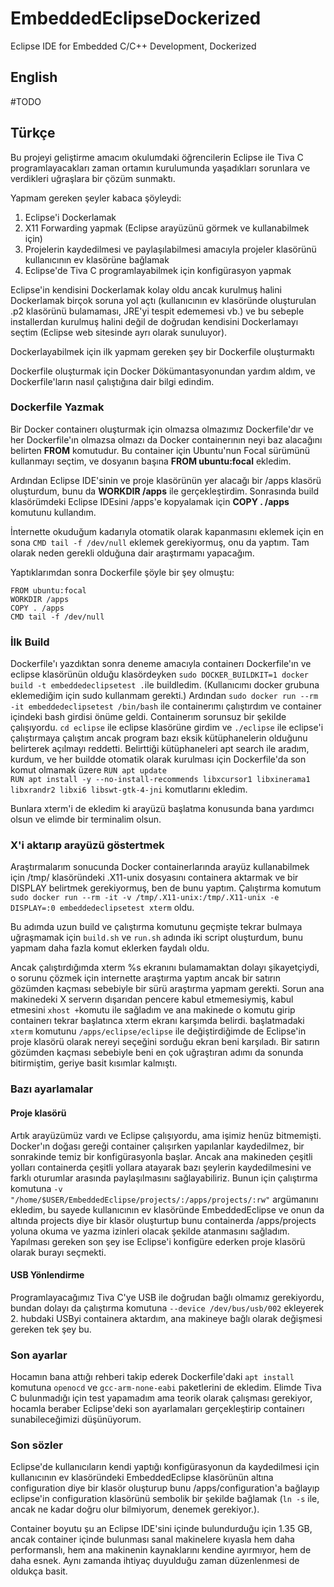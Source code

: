 # EmbeddedEclipseDockerized
Eclipse IDE for Embedded C/C++ Development, Dockerized

## English
#TODO

## Türkçe

Bu projeyi geliştirme amacım okulumdaki öğrencilerin Eclipse ile Tiva C programlayacakları zaman ortamın kurulumunda yaşadıkları sorunlara ve verdikleri uğraşlara bir çözüm sunmaktı.

Yapmam gereken şeyler kabaca şöyleydi:
1. Eclipse'i Dockerlamak
2. X11 Forwarding yapmak (Eclipse arayüzünü görmek ve kullanabilmek için)
3. Projelerin kaydedilmesi ve paylaşılabilmesi amacıyla projeler klasörünü kullanıcının ev klasörüne bağlamak
4. Eclipse'de Tiva C programlayabilmek için konfigürasyon yapmak

Eclipse'in kendisini Dockerlamak kolay oldu ancak kurulmuş halini Dockerlamak birçok soruna yol açtı (kullanıcının ev klasöründe oluşturulan .p2 klasörünü bulamaması, JRE'yi tespit edememesi vb.) ve bu sebeple installerdan kurulmuş halini değil de doğrudan kendisini Dockerlamayı seçtim (Eclipse web sitesinde ayrı olarak sunuluyor).

Dockerlayabilmek için ilk yapmam gereken şey bir Dockerfile oluşturmaktı

Dockerfile oluşturmak için Docker Dökümantasyonundan yardım aldım, ve Dockerfile'ların nasıl çalıştığına dair bilgi edindim.

### Dockerfile Yazmak
Bir Docker containerı oluşturmak için olmazsa olmazımız Dockerfile'dır ve her Dockerfile'ın olmazsa olmazı da Docker containerının neyi baz alacağını belirten **FROM** komutudur. Bu container için Ubuntu'nun Focal sürümünü kullanmayı seçtim, ve dosyanın başına **FROM ubuntu:focal** ekledim.

Ardından Eclipse IDE'sinin ve proje klasörünün yer alacağı bir /apps klasörü oluşturdum, bunu da **WORKDIR /apps** ile gerçekleştirdim.
Sonrasında build klasörümdeki Eclipse IDEsini /apps'e kopyalamak için **COPY . /apps** komutunu kullandım.

İnternette okuduğum kadarıyla otomatik olarak kapanmasını eklemek için en sona `CMD tail -f /dev/null` eklemek gerekiyormuş, onu da yaptım. Tam olarak neden gerekli olduğuna dair araştırmamı yapacağım.

Yaptıklarımdan sonra Dockerfile şöyle bir şey olmuştu:

`FROM ubuntu:focal`  
`WORKDIR /apps`  
`COPY . /apps`  
`CMD tail -f /dev/null`  

### İlk Build
Dockerfile'ı yazdıktan sonra deneme amacıyla containerı Dockerfile'ın ve eclipse klasörünün olduğu klasördeyken `sudo DOCKER_BUILDKIT=1 docker build -t embeddedeclipsetest .`ile buildledim. (Kullanıcımı docker grubuna eklemediğim için sudo kullanmam gerekti.)
Ardından `sudo docker run --rm -it embeddedeclipsetest /bin/bash` ile containerımı çalıştırdım ve container içindeki bash girdisi önüme geldi. Containerım sorunsuz bir şekilde çalışıyordu.
`cd eclipse` ile eclipse klasörüne girdim ve `./eclipse` ile eclipse'i çalıştırmaya çalıştım ancak program bazı eksik kütüphanelerin olduğunu belirterek açılmayı reddetti.
Belirttiği kütüphaneleri apt search ile aradım, kurdum, ve her buildde otomatik olarak kurulması için Dockerfile'da son komut olmamak üzere
`RUN apt update`  
`RUN apt install -y --no-install-recommends libxcursor1 libxinerama1 libxrandr2 libxi6 libswt-gtk-4-jni`
komutlarını ekledim.

Bunlara xterm'i de ekledim ki arayüzü başlatma konusunda bana yardımcı olsun ve elimde bir terminalim olsun.

### X'i aktarıp arayüzü göstertmek

Araştırmalarım sonucunda Docker containerlarında arayüz kullanabilmek için /tmp/ klasöründeki .X11-unix dosyasını containera aktarmak ve bir DISPLAY belirtmek gerekiyormuş, ben de bunu yaptım. Çalıştırma komutum
`sudo docker run --rm -it -v /tmp/.X11-unix:/tmp/.X11-unix -e DISPLAY=:0 embeddedeclipsetest xterm` oldu.

Bu adımda uzun build ve çalıştırma komutunu geçmişte tekrar bulmaya uğraşmamak için `build.sh` ve `run.sh` adında iki script oluşturdum, bunu yapmam daha fazla komut eklerken faydalı oldu.

Ancak çalıştırdığımda xterm %s ekranını bulamamaktan dolayı şikayetçiydi, o sorunu çözmek için internette araştırma yaptım ancak bir satırın gözümden kaçması sebebiyle bir sürü araştırma yapmam gerekti. Sorun ana makinedeki X serverın dışarıdan pencere kabul etmemesiymiş, kabul etmesini `xhost +`komutu ile sağladım ve ana makinede o komutu girip containerı tekrar başlatınca xterm ekranı karşımda belirdi.
başlatmadaki `xterm` komutunu `/apps/eclipse/eclipse` ile değiştirdiğimde de Eclipse'in proje klasörü olarak nereyi seçeğini sorduğu ekran beni karşıladı. Bir satırın gözümden kaçması sebebiyle beni en çok uğraştıran adımı da sonunda bitirmiştim, geriye basit kısımlar kalmıştı.

### Bazı ayarlamalar

#### Proje klasörü
Artık arayüzümüz vardı ve Eclipse çalışıyordu, ama işimiz henüz bitmemişti. Docker'ın doğası gereği container çalışırken yapılanlar kaydedilmez, bir sonrakinde temiz bir konfigürasyonla başlar. Ancak ana makineden çeşitli yolları containerda çeşitli yollara atayarak bazı şeylerin kaydedilmesini ve farklı oturumlar arasında paylaşılmasını sağlayabiliriz. Bunun için çalıştırma komutuna `-v "/home/$USER/EmbeddedEclipse/projects/:/apps/projects/:rw"` argümanını ekledim, bu sayede kullanıcının ev klasöründe EmbeddedEclipse ve onun da altında projects diye bir klasör oluşturtup bunu containerda /apps/projects yoluna okuma ve yazma izinleri olacak şekilde atanmasını sağladım. Yapılması gereken son şey ise Eclipse'i konfigüre ederken proje klasörü olarak burayı seçmekti.

#### USB Yönlendirme
Programlayacağımız Tiva C'ye USB ile doğrudan bağlı olmamız gerekiyordu, bundan dolayı da çalıştırma komutuna `--device /dev/bus/usb/002` ekleyerek 2. hubdaki USByi containera aktardım, ana makineye bağlı olarak değişmesi gereken tek şey bu.

### Son ayarlar
Hocamın bana attığı rehberi takip ederek Dockerfile'daki `apt install` komutuna `openocd` ve `gcc-arm-none-eabi` paketlerini de ekledim. Elimde Tiva C bulunmadığı için test yapamadım ama teorik olarak çalışması gerekiyor, hocamla beraber Eclipse'deki son ayarlamaları gerçekleştirip containerı sunabileceğimizi düşünüyorum.

### Son sözler

Eclipse'de kullanıcıların kendi yaptığı konfigürasyonun da kaydedilmesi için kullanıcının ev klasöründeki EmbeddedEclipse klasörünün altına configuration diye bir klasör oluşturup bunu /apps/configuration'a bağlayıp eclipse'in configuration klasörünü sembolik bir şekilde bağlamak (`ln -s` ile, ancak ne kadar doğru olur bilmiyorum, denemek gerekiyor.). 

Container boyutu şu an Eclipse IDE'sini içinde bulundurduğu için 1.35 GB, ancak container içinde bulunması sanal makinelere kıyasla hem daha performanslı, hem ana makinenin kaynaklarını kendine ayırmıyor, hem de daha esnek. Aynı zamanda ihtiyaç duyulduğu zaman düzenlenmesi de oldukça basit.
